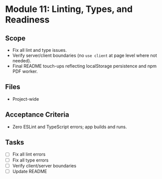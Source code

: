 <!-- 2e3f4a5b-6c7d-8e9f-0a1b-2c3d4e5f6a7b 8c9d0e1f-2a3b-4c5d-6e7f-8a9b0c1d2e3f -->

# Module 11: Linting, Types, and Readiness

## Scope

- Fix all lint and type issues.
- Verify server/client boundaries (no `use client` at page level where not needed).
- Final README touch-ups reflecting localStorage persistence and npm PDF worker.

## Files

- Project-wide

## Acceptance Criteria

- Zero ESLint and TypeScript errors; app builds and runs.

## Tasks

- [ ] Fix all lint errors
- [ ] Fix all type errors
- [ ] Verify client/server boundaries
- [ ] Update README

